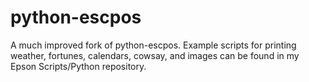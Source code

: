 python-escpos
=============

A much improved fork of python-escpos. Example scripts for printing weather, fortunes, calendars, cowsay, and images can be found in my Epson Scripts/Python repository.
